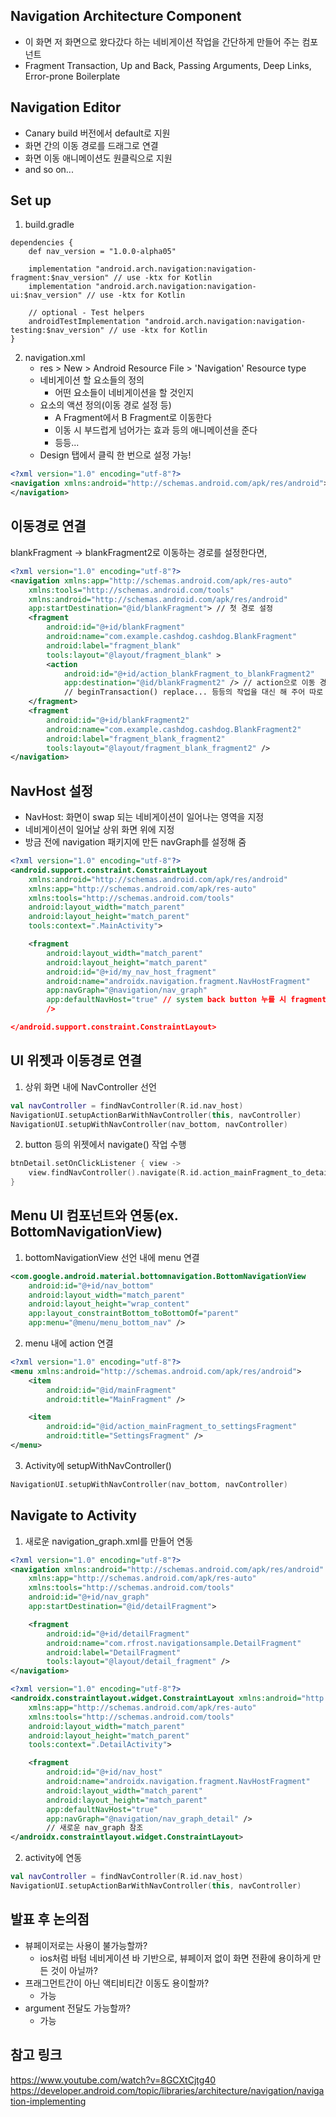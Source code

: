 ## Navigation Architecture Component

- 이 화면 저 화면으로 왔다갔다 하는 네비게이션 작업을 간단하게 만들어 주는 컴포넌트
- Fragment Transaction, Up and Back, Passing Arguments, Deep Links, Error-prone Boilerplate



## Navigation Editor

- Canary build 버전에서 default로 지원
- 화면 간의 이동 경로를 드래그로 연결
- 화면 이동 애니메이션도 원클릭으로 지원
- and so on...



## Set up

1. build.gradle

```
dependencies {
    def nav_version = "1.0.0-alpha05"

    implementation "android.arch.navigation:navigation-fragment:$nav_version" // use -ktx for Kotlin
    implementation "android.arch.navigation:navigation-ui:$nav_version" // use -ktx for Kotlin

    // optional - Test helpers
    androidTestImplementation "android.arch.navigation:navigation-testing:$nav_version" // use -ktx for Kotlin
}
```

2. navigation.xml
   - res > New > Android Resource File > 'Navigation' Resource type
   - 네비게이션 할 요소들의 정의
     - 어떤 요소들이 네비게이션을 할 것인지
   - 요소의 액션 정의(이동 경로 설정 등)
     - A Fragment에서 B Fragment로 이동한다
     - 이동 시 부드럽게 넘어가는 효과 등의 애니메이션을 준다
     - 등등...
   - Design 탭에서 클릭 한 번으로 설정 가능!

```nav_graph.xml
<?xml version="1.0" encoding="utf-8"?>
<navigation xmlns:android="http://schemas.android.com/apk/res/android">
</navigation>
```



## 이동경로 연결

blankFragment -> blankFragment2로 이동하는 경로를 설정한다면,

```nav_graph.xml
<?xml version="1.0" encoding="utf-8"?>
<navigation xmlns:app="http://schemas.android.com/apk/res-auto"
    xmlns:tools="http://schemas.android.com/tools"
    xmlns:android="http://schemas.android.com/apk/res/android"
    app:startDestination="@id/blankFragment"> // 첫 경로 설정
    <fragment
        android:id="@+id/blankFragment"
        android:name="com.example.cashdog.cashdog.BlankFragment"
        android:label="fragment_blank"
        tools:layout="@layout/fragment_blank" >
        <action
            android:id="@+id/action_blankFragment_to_blankFragment2"
            app:destination="@id/blankFragment2" /> // action으로 이동 경로 설정
            // beginTransaction() replace... 등등의 작업을 대신 해 주어 따로 설정할 필요 X
    </fragment>
    <fragment
        android:id="@+id/blankFragment2"
        android:name="com.example.cashdog.cashdog.BlankFragment2"
        android:label="fragment_blank_fragment2"
        tools:layout="@layout/fragment_blank_fragment2" />
</navigation>
```



## NavHost 설정

- NavHost: 화면이 swap 되는 네비게이션이 일어나는 영역을 지정
- 네비게이션이 일어날 상위 화면 위에 지정
- 방금 전에 navigation 패키지에 만든 navGraph를 설정해 줌

```activity_main.xml
<?xml version="1.0" encoding="utf-8"?>
<android.support.constraint.ConstraintLayout
    xmlns:android="http://schemas.android.com/apk/res/android"
    xmlns:app="http://schemas.android.com/apk/res-auto"
    xmlns:tools="http://schemas.android.com/tools"
    android:layout_width="match_parent"
    android:layout_height="match_parent"
    tools:context=".MainActivity">

    <fragment
        android:layout_width="match_parent"
        android:layout_height="match_parent"
        android:id="@+id/my_nav_host_fragment"
        android:name="androidx.navigation.fragment.NavHostFragment"
        app:navGraph="@navigation/nav_graph"
        app:defaultNavHost="true" // system back button 누를 시 fragment가 닫히도록 함
        />

</android.support.constraint.ConstraintLayout>
```



## UI 위젯과 이동경로 연결

1. 상위 화면 내에 NavController 선언

```MainActivity.kt
val navController = findNavController(R.id.nav_host)
NavigationUI.setupActionBarWithNavController(this, navController)
NavigationUI.setupWithNavController(nav_bottom, navController)
```

2. button 등의 위젯에서 navigate() 작업 수행

```MainFragment.kt
btnDetail.setOnClickListener { view ->
    view.findNavController().navigate(R.id.action_mainFragment_to_detailActivity)
}
```



## Menu UI 컴포넌트와 연동(ex. BottomNavigationView)

1. bottomNavigationView 선언 내에 menu 연결

```main_activity.xml
<com.google.android.material.bottomnavigation.BottomNavigationView
    android:id="@+id/nav_bottom"
    android:layout_width="match_parent"
    android:layout_height="wrap_content"
    app:layout_constraintBottom_toBottomOf="parent"
    app:menu="@menu/menu_bottom_nav" />
```

2. menu 내에 action 연결

```menu_bottom_nav.xml
<?xml version="1.0" encoding="utf-8"?>
<menu xmlns:android="http://schemas.android.com/apk/res/android">
    <item
        android:id="@id/mainFragment"
        android:title="MainFragment" />

    <item
        android:id="@id/action_mainFragment_to_settingsFragment"
        android:title="SettingsFragment" />
</menu>
```

3. Activity에 setupWithNavController()

```MainActivity.kt
NavigationUI.setupWithNavController(nav_bottom, navController)
```



## Navigate to Activity

1. 새로운 navigation_graph.xml를 만들어 연동

```nav_graph_detail.xml
<?xml version="1.0" encoding="utf-8"?>
<navigation xmlns:android="http://schemas.android.com/apk/res/android"
    xmlns:app="http://schemas.android.com/apk/res-auto"
    xmlns:tools="http://schemas.android.com/tools"
    android:id="@+id/nav_graph"
    app:startDestination="@id/detailFragment">

    <fragment
        android:id="@+id/detailFragment"
        android:name="com.rfrost.navigationsample.DetailFragment"
        android:label="DetailFragment"
        tools:layout="@layout/detail_fragment" />
</navigation>
```

```detail_activity.xml
<?xml version="1.0" encoding="utf-8"?>
<androidx.constraintlayout.widget.ConstraintLayout xmlns:android="http://schemas.android.com/apk/res/android"
    xmlns:app="http://schemas.android.com/apk/res-auto"
    xmlns:tools="http://schemas.android.com/tools"
    android:layout_width="match_parent"
    android:layout_height="match_parent"
    tools:context=".DetailActivity">

    <fragment
        android:id="@+id/nav_host"
        android:name="androidx.navigation.fragment.NavHostFragment"
        android:layout_width="match_parent"
        android:layout_height="match_parent"
        app:defaultNavHost="true"
        app:navGraph="@navigation/nav_graph_detail" />
        // 새로운 nav_graph 참조
</androidx.constraintlayout.widget.ConstraintLayout>
```

2. activity에 연동

```DetailActivity.kt
val navController = findNavController(R.id.nav_host)
NavigationUI.setupActionBarWithNavController(this, navController)
```


## 발표 후 논의점

- 뷰페이저로는 사용이 불가능할까?
  - ios처럼 바텀 네비게이션 바 기반으로, 뷰페이저 없이 화면 전환에 용이하게 만든 것이 아닐까?
- 프래그먼트간이 아닌 액티비티간 이동도 용이할까?
  - 가능
- argument 전달도 가능할까?
  - 가능



## 참고 링크

https://www.youtube.com/watch?v=8GCXtCjtg40
https://developer.android.com/topic/libraries/architecture/navigation/navigation-implementing

